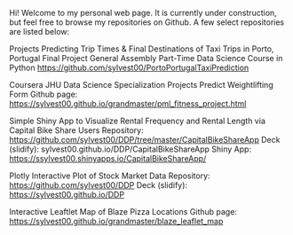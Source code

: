 Hi! Welcome to my personal web page. It is currently under construction, but feel free to browse my repositories on Github. A few select repositories are listed below:

Projects
Predicting Trip Times & Final Destinations of Taxi Trips in Porto, Portugal
Final Project
General Assembly Part-Time Data Science Course in Python
https://github.com/sylvest00/PortoPortugalTaxiPrediction


Coursera JHU Data Science Specialization Projects
Predict Weightlifting Form
Github page: https://sylvest00.github.io/grandmaster/pml_fitness_project.html

Simple Shiny App to Visualize Rental Frequency and Rental Length via Capital Bike Share Users
Repository: https://github.com/sylvest00/DDP/tree/master/CapitalBikeShareApp
Deck (slidify): sylvest00.github.io/DDP/CapitalBikeShareApp
Shiny App: https://ssylvest00.shinyapps.io/CapitalBikeShareApp/

Plotly Interactive Plot of Stock Market Data
Repository: https://github.com/sylvest00/DDP
Deck (slidify): https://sylvest00.github.io/DDP 

Interactive Leaftlet Map of Blaze Pizza Locations
Github page: https://sylvest00.github.io/grandmaster/blaze_leaflet_map
